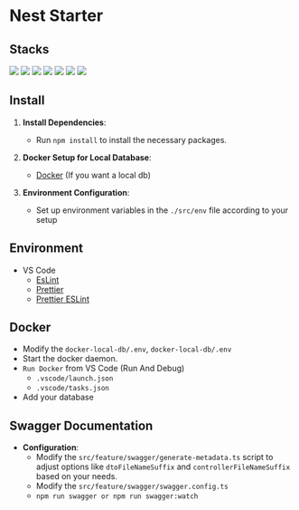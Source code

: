 # Nest Starter

## Stacks
<img src="https://img.shields.io/badge/typescript-3178C6?style=for-the-badge&logo=typescript&logoColor=white">
<img src="https://img.shields.io/badge/nestjs-E0234E?style=for-the-badge&logo=nestjs&logoColor=white">
<img src="https://img.shields.io/badge/swagger-85EA2D?style=for-the-badge&logo=swagger&logoColor=white">
<img src="https://img.shields.io/badge/ejs-B4CA65?style=for-the-badge&logo=ejs&logoColor=white">

<img src="https://img.shields.io/badge/mysql-4479A1?style=for-the-badge&logo=mysql&logoColor=white">
<img src="https://img.shields.io/badge/mongoDB-47A248?style=for-the-badge&logo=MongoDB&logoColor=white">
<img src="https://img.shields.io/badge/redis-FF4438?style=for-the-badge&logo=redis&logoColor=white">

## Install
1. **Install Dependencies**:
   - Run `npm install` to install the necessary packages.

2. **Docker Setup for Local Database**:
   - [Docker](#docker) (If you want a local db)

3. **Environment Configuration**:
   - Set up environment variables in the `./src/env` file according to your setup

## Environment
- VS Code
  - [EsLint](https://marketplace.visualstudio.com/items?itemName=dbaeumer.vscode-eslint)
  - [Prettier](https://marketplace.visualstudio.com/items?itemName=esbenp.prettier-vscode)
  - [Prettier ESLint](https://marketplace.visualstudio.com/items?itemName=rvest.vs-code-prettier-eslint)

## Docker
- Modify the `docker-local-db/.env`, `docker-local-db/.env`
- Start the docker daemon.
- `Run Docker` from VS Code (Run And Debug)
  - `.vscode/launch.json`
  - `.vscode/tasks.json`
- Add your database

## Swagger Documentation
- **Configuration**:
  - Modify the `src/feature/swagger/generate-metadata.ts` script to adjust options like `dtoFileNameSuffix` and `controllerFileNameSuffix` based on your needs.
  - Modify the `src/feature/swagger/swagger.config.ts`
  - `npm run swagger or npm run swagger:watch`